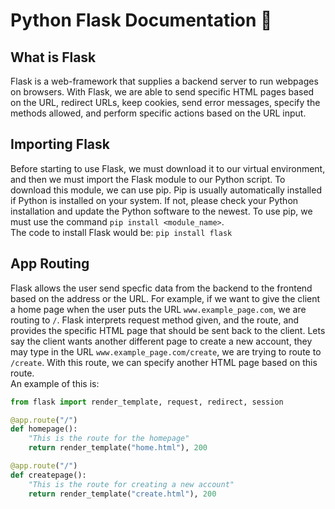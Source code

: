 # Python Flask Documentation :snake:

## What is Flask

Flask is a web-framework that supplies a backend server to run webpages on browsers. With Flask, we are able to send specific HTML pages based on the URL, redirect URLs, keep cookies, send error messages, specify the methods allowed, and perform specific actions based on the URL input.

## Importing Flask 
Before starting to use Flask, we must download it to our virtual environment, and then we must import the Flask module to our Python script. To download this module, we can use pip. Pip is usually automatically installed if Python is installed on your system. If not, please check your Python installation and update the Python software to the newest. To use pip, we must use the command `pip install <module_name>`. <br> The code to install Flask would be:
```pip install flask```



## App Routing
Flask allows the user send specfic data from the backend to the frontend based on the address or the URL. For example, if we want to give the client a home page when the user puts the URL `www.example_page.com`, we are routing to `/`. Flask interprets request method given, and the route, and provides the specific HTML page that should be sent back to the client. Lets say the client wants another different page to create a new account, they may type in the URL `www.example_page.com/create`, we are trying to route to `/create`. With this route, we can specify another HTML page based on this route. <br>
An example of this is:
```Python
from flask import render_template, request, redirect, session

@app.route("/")
def homepage():
    "This is the route for the homepage"
    return render_template("home.html"), 200

@app.route("/")
def createpage():
    "This is the route for creating a new account"
    return render_template("create.html"), 200
```